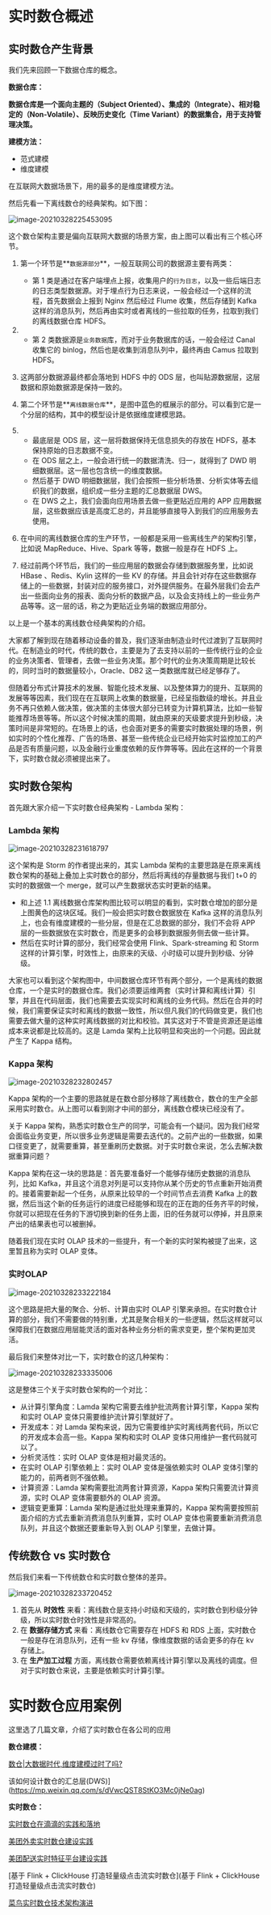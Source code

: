# 实时数仓概述

## 实时数仓产生背景

我们先来回顾一下数据仓库的概念。

**数据仓库：**

**数据仓库是一个面向主题的（Subject Oriented）、集成的（Integrate）、相对稳定的（Non-Volatile）、反映历史变化（Time Variant）的数据集合，用于支持管理决策。**

**建模方法：**

- 范式建模
- 维度建模

在互联网大数据场景下，用的最多的是维度建模方法。

然后先看一下离线数仓的经典架构。如下图：

![image-20210328225453095](实时数仓架构.assets/image-20210328225453095.png)

这个数仓架构主要是偏向互联网大数据的场景方案，由上图可以看出有三个核心环节。

1. 第一个环节是**`数据源部分`**，一般互联网公司的数据源主要有两类：

   - 第 1 类是通过在客户端埋点上报，收集用户的`行为日志`，以及一些后端日志的日志类型数据源。对于埋点行为日志来说，一般会经过一个这样的流程，首先数据会上报到 Nginx 然后经过 Flume 收集，然后存储到 Kafka 这样的消息队列，然后再由实时或者离线的一些拉取的任务，拉取到我们的离线数据仓库 HDFS。

2. - 第 2 类数据源是`业务数据`库，而对于业务数据库的话，一般会经过 Canal 收集它的 binlog，然后也是收集到消息队列中，最终再由 Camus 拉取到 HDFS。

3. 这两部分数据源最终都会落地到 HDFS 中的 ODS 层，也叫贴源数据层，这层数据和原始数据源是保持一致的。

4. 第二个环节是**`离线数据仓库`**，是图中蓝色的框展示的部分。可以看到它是一个分层的结构，其中的模型设计是依据维度建模思路。

5. - 最底层是 ODS 层，这一层将数据保持无信息损失的存放在 HDFS，基本保持原始的日志数据不变。
   - 在 ODS 层之上，一般会进行统一的数据清洗、归一，就得到了 DWD 明细数据层。这一层也包含统一的维度数据。
   - 然后基于 DWD 明细数据层，我们会按照一些分析场景、分析实体等去组织我们的数据，组织成一些分主题的汇总数据层 DWS。
   - 在 DWS 之上，我们会面向应用场景去做一些更贴近应用的 APP 应用数据层，这些数据应该是高度汇总的，并且能够直接导入到我们的应用服务去使用。

6. 在中间的离线数据仓库的生产环节，一般都是采用一些离线生产的架构引擎，比如说 MapReduce、Hive、Spark 等等，数据一般是存在 HDFS 上。

7. 经过前两个环节后，我们的一些应用层的数据会存储到数据服务里，比如说 HBase 、Redis、Kylin 这样的一些 KV 的存储。并且会针对存在这些数据存储上的一些数据，封装对应的服务接口，对外提供服务。在最外层我们会去产出一些面向业务的报表、面向分析的数据产品，以及会支持线上的一些业务产品等等。这一层的话，称之为更贴近业务端的数据应用部分。

以上是一个基本的离线数仓经典架构的介绍。

大家都了解到现在随着移动设备的普及，我们逐渐由制造业时代过渡到了互联网时代。在制造业的时代，传统的数仓，主要是为了去支持以前的一些传统行业的企业的业务决策者、管理者，去做一些业务决策。那个时代的业务决策周期是比较长的，同时当时的数据量较小，Oracle、DB2 这一类数据库就已经足够存了。

但随着分布式计算技术的发展、智能化技术发展、以及整体算力的提升、互联网的发展等等因素，我们现在在互联网上收集的数据量，已经呈指数级的增长。并且业务不再只依赖人做决策，做决策的主体很大部分已转变为计算机算法，比如一些智能推荐场景等等。所以这个时候决策的周期，就由原来的天级要求提升到秒级，决策时间是非常短的。在场景上的话，也会面对更多的需要实时数据处理的场景，例如实时的个性化推荐、广告的场景、甚至一些传统企业已经开始实时监控加工的产品是否有质量问题，以及金融行业重度依赖的反作弊等等。因此在这样的一个背景下，实时数仓就必须被提出来了。

## 实时数仓架构

首先跟大家介绍一下实时数仓经典架构 - Lambda 架构：

###  Lambda 架构

![image-20210328231618797](实时数仓架构.assets/image-20210328231618797.png)

这个架构是 Storm 的作者提出来的，其实 Lambda 架构的主要思路是在原来离线数仓架构的基础上叠加上实时数仓的部分，然后将离线的存量数据与我们 t+0 的实时的数据做一个 merge，就可以产生数据状态实时更新的结果。

- 和上述 1.1 离线数据仓库架构图比较可以明显的看到，实时数仓增加的部分是上图黄色的这块区域。我们一般会把实时数仓数据放在 Kafka 这样的消息队列上，也会有维度建模的一些分层，但是在汇总数据的部分，我们不会将 APP 层的一些数据放在实时数仓，而是更多的会移到数据服务侧去做一些计算。
- 然后在实时计算的部分，我们经常会使用 Flink、Spark-streaming 和 Storm 这样的计算引擎，时效性上，由原来的天级、小时级可以提升到秒级、分钟级。

大家也可以看到这个架构图中，中间数据仓库环节有两个部分，一个是离线的数据仓库，一个是实时的数据仓库。我们必须要运维两套（实时计算和离线计算）引擎，并且在代码层面，我们也需要去实现实时和离线的业务代码。然后在合并的时候，我们需要保证实时和离线的数据一致性，所以但凡我们的代码做变更，我们也需要去做大量的这种实时离线数据的对比和校验。其实这对于不管是资源还是运维成本来说都是比较高的。这是 Lamda 架构上比较明显和突出的一个问题。因此就产生了 Kappa 结构。

### Kappa 架构

![image-20210328232802457](实时数仓架构.assets/image-20210328232802457.png)

Kappa 架构的一个主要的思路就是在数仓部分移除了离线数仓，数仓的生产全部采用实时数仓。从上图可以看到刚才中间的部分，离线数仓模块已经没有了。

关于 Kappa 架构，熟悉实时数仓生产的同学，可能会有一个疑问。因为我们经常会面临业务变更，所以很多业务逻辑是需要去迭代的。之前产出的一些数据，如果口径变更了，就需要重算，甚至重刷历史数据。对于实时数仓来说，怎么去解决数据重算问题？

Kappa 架构在这一块的思路是：首先要准备好一个能够存储历史数据的消息队列，比如 Kafka，并且这个消息对列是可以支持你从某个历史的节点重新开始消费的。接着需要新起一个任务，从原来比较早的一个时间节点去消费 Kafka 上的数据，然后当这个新的任务运行的进度已经能够和现在的正在跑的任务齐平的时候，你就可以把现在任务的下游切换到新的任务上面，旧的任务就可以停掉，并且原来产出的结果表也可以被删掉。

随着我们现在实时 OLAP 技术的一些提升，有一个新的实时架构被提了出来，这里暂且称为实时 OLAP 变体。

### 实时OLAP

![image-20210328233222184](实时数仓架构.assets/image-20210328233222184.png)

这个思路是把大量的聚合、分析、计算由实时 OLAP 引擎来承担。在实时数仓计算的部分，我们不需要做的特别重，尤其是聚合相关的一些逻辑，然后这样就可以保障我们在数据应用层能灵活的面对各种业务分析的需求变更，整个架构更加灵活。

最后我们来整体对比一下，实时数仓的这几种架构：

![image-20210328233335006](实时数仓架构.assets/image-20210328233335006.png)

这是整体三个关于实时数仓架构的一个对比：

- 从计算引擎角度：Lamda 架构它需要去维护批流两套计算引擎，Kappa 架构和实时 OLAP 变体只需要维护流计算引擎就好了。
- 开发成本：对 Lamda 架构来说，因为它需要维护实时离线两套代码，所以它的开发成本会高一些。Kappa 架构和实时 OLAP 变体只用维护一套代码就可以了。
- 分析灵活性：实时 OLAP 变体是相对最灵活的。
- 在实时 OLAP 引擎依赖上：实时 OLAP 变体是强依赖实时 OLAP 变体引擎的能力的，前两者则不强依赖。
- 计算资源：Lamda 架构需要批流两套计算资源，Kappa 架构只需要流计算资源，实时 OLAP 变体需要额外的 OLAP 资源。
- 逻辑变更重算：Lamda 架构是通过批处理来重算的，Kappa 架构需要按照前面介绍的方式去重新消费消息队列重算，实时 OLAP 变体也需要重新消费消息队列，并且这个数据还要重新导入到 OLAP 引擎里，去做计算。

## 传统数仓 vs 实时数仓

然后我们来看一下传统数仓和实时数仓整体的差异。

![image-20210328233720452](实时数仓架构.assets/image-20210328233720452.png)

1. 首先从 **时效性** 来看：离线数仓是支持小时级和天级的，实时数仓到秒级分钟级，所以实时数仓时效性是非常高的。
2. 在 **数据存储方式** 来看：离线数仓它需要存在 HDFS 和 RDS 上面，实时数仓一般是存在消息队列，还有一些 kv 存储，像维度数据的话会更多的存在 kv 存储上。
3. 在 **生产加工过程** 方面，离线数仓需要依赖离线计算引擎以及离线的调度。但对于实时数仓来说，主要是依赖实时计算引擎。

# 实时数仓应用案例

这里选了几篇文章，介绍了实时数仓在各公司的应用

**数仓建模：**

[数仓|大数据时代,维度建模过时了吗?](https://mp.weixin.qq.com/s/CeVIYuCOoWwKr47xecd0IA)

该如何设计数仓的汇总层(DWS)](https://mp.weixin.qq.com/s/dVwcQST8StKO3Mc0jNe0ag)

**实时数仓：**

[实时数仓在滴滴的实践和落地](https://mp.weixin.qq.com/s/PdxjNQd7SNx1POv6fVKVmA)

[美团外卖实时数仓建设实践](https://mp.weixin.qq.com/s/JrpeTyznCH5jUABrFM8eVw)

[美团配送实时特征平台建设实践](https://mp.weixin.qq.com/s/gafduk7jhD9QnB1Lmmb1qw)

[基于 Flink + ClickHouse 打造轻量级点击流实时数仓](基于 Flink + ClickHouse 打造轻量级点击流实时数仓)

[菜鸟实时数仓技术架构演进](https://mp.weixin.qq.com/s/ugiDMCSnArlRaVkYV4yqLA)



